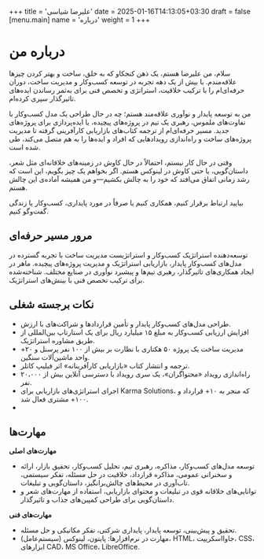 +++
title = 'علیرضا شیاسی'
date = 2025-01-16T14:13:05+03:30
draft = false
[menu.main]
name = 'درباره'
weight = 1
+++




# درباره من
سلام، من علیرضا هستم، یک ذهن کنجکاو که به خلق، ساخت و بهتر کردن چیزها علاقه‌مندم. با بیش از یک دهه تجربه در توسعه کسب‌وکار و مدیریت ساخت، دوران حرفه‌ای‌ام را با ترکیب خلاقیت، استراتژی و تخصص فنی برای به‌ثمر رساندن ایده‌های تاثیرگذار سپری کرده‌ام.

من به توسعه پایدار و نوآوری علاقه‌مند هستم؛ چه در حال طراحی یک مدل کسب‌وکار با تفاوت‌های ملموس، رهبری یک تیم در پروژه‌های پیچیده، یا ایده‌پردازی برای پروژه‌های جدید. مسیر حرفه‌ای‌ام از ترجمه کتاب‌های بازاریابی کارآفرینی گرفته تا مدیریت پروژه‌های ساخت و راه‌اندازی رویدادهایی که افراد و ایده‌ها را به هم متصل می‌کند، طی شده است.

وقتی در حال کار نیستم، احتمالاً در حال کاوش در زمینه‌های خلاقانه‌ای مثل شعر، داستان‌گویی، یا حتی کاوش در لینوکس هستم. اگر بخواهم یک چیز بگویم، این است که رشد زمانی اتفاق می‌افتد که خود را به چالش بکشیم—و من همیشه آماده‌ی این چالش هستم.

بیایید ارتباط برقرار کنیم، همکاری کنیم یا صرفاً در مورد پایداری، کسب‌وکار یا زندگی گفت‌وگو کنیم.

## مرور مسیر حرفه‌ای

توسعه‌دهنده استراتژیک کسب‌وکار و استراتژیست مدیریت ساخت با تجربه گسترده در مدل‌های کسب‌وکار پایدار، بازاریابی استراتژیک و مدیریت پروژه‌های پیچیده. ماهر در ایجاد همکاری‌های تاثیرگذار، رهبری تیم‌ها و پیشبرد نوآوری در صنایع مختلف. شناخته‌شده برای ترکیب تخصص فنی با بینش‌های استراتژیک.

## نکات برجسته شغلی
* طراحی مدل‌های کسب‌وکار پایدار و تأمین قراردادها و شراکت‌های با ارزش.
* افزایش ارزیابی کسب‌وکار به مبلغ ۱۵ میلیارد ریال برای یک استارتاپ بین‌المللی از طریق مشاوره استراتژیک.
* مدیریت ساخت یک پروژه ۵۰ هکتاری با نظارت بر بیش از ۱۰۰ نفر پرسنل و ۲۰+ واحد ماشین‌آلات سنگین.
* ترجمه و انتشار کتاب «بازاریابی کارآفرینانه» اثر فیلیپ کاتلر.
* راه‌اندازی رویداد «محتواگران»، یک سری رویداد با دسترسی آنلاین بیش از ۲۰،۰۰۰ نفر.
* اجرای استراتژی‌های بازاریابی برای Karma Solutions، که منجر به ۱۰+ قرارداد و ۱۰۰+ مشتری فعال شد.
* 
## مهارت‌ها
**مهارت‌های اصلی**

* توسعه مدل‌های کسب‌وکار، مذاکره، رهبری تیم، تحلیل کسب‌وکار، تحقیق بازار، ارائه و سخنرانی عمومی، مذاکره قرارداد، خلاقیت در حل مسئله، تفکر سیستمی، تاب‌آوری در محیط‌های چالش‌برانگیز، داستان‌گویی و تبلیغات.
* توانایی‌های خلاقانه قوی در تبلیغات و محتوای بازاریابی، استفاده از مهارت‌های شعر و داستان‌گویی برای طراحی کمپین‌های جذاب و تاثیرگذار.

**مهارت‌های فنی**

* تحقیق و پیش‌بینی، توسعه پایدار، پایداری شرکتی، تفکر مکانیکی و حل مسئله.
* مهارت در نرم‌افزارها: پایتون، لینوکس (سیستم‌عامل)، HTML، جاوااسکریپت، CSS، ابزارهای CAD، MS Office، LibreOffice.